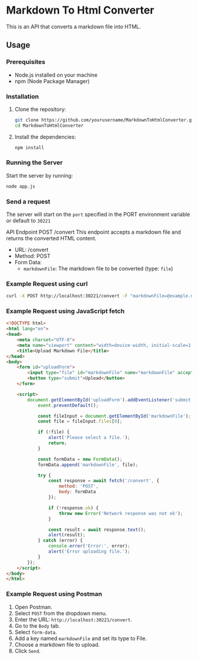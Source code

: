 # Markdown To Html Converter

This is an API that converts a markdown file into HTML.

## Usage

### Prerequisites

- Node.js installed on your machine
- npm (Node Package Manager)

### Installation

1. Clone the repository:
    ```sh
    git clone https://github.com/yourusername/MarkdownToHtmlConverter.git
    cd MarkdownToHtmlConverter
    ```

2. Install the dependencies:
    ```sh
    npm install
    ```

### Running the Server

Start the server by running:
```sh
node app.js
```

### Send a request 
The server will start on the `port` specified in the PORT environment variable or default to `30221`

API Endpoint
POST /convert
This endpoint accepts a markdown file and returns the converted HTML content.

- URL: /convert
- Method: POST
- Form Data:
  - `markdownFile`: The     markdown file to be converted (type: `file`)

### Example Request using curl

```sh
curl -X POST http://localhost:30221/convert -F "markdownFile=@example.md"
```

### Example Request using JavaScript fetch

```html
<!DOCTYPE html>
<html lang="en">
<head>
    <meta charset="UTF-8">
    <meta name="viewport" content="width=device-width, initial-scale=1.0">
    <title>Upload Markdown File</title>
</head>
<body>
    <form id="uploadForm">
        <input type="file" id="markdownFile" name="markdownFile" accept=".md">
        <button type="submit">Upload</button>
    </form>

    <script>
        document.getElementById('uploadForm').addEventListener('submit', async (event) => {
            event.preventDefault();

            const fileInput = document.getElementById('markdownFile');
            const file = fileInput.files[0];

            if (!file) {
                alert('Please select a file.');
                return;
            }

            const formData = new FormData();
            formData.append('markdownFile', file);

            try {
                const response = await fetch('/convert', {
                    method: 'POST',
                    body: formData
                });

                if (!response.ok) {
                    throw new Error('Network response was not ok');
                }

                const result = await response.text();
                alert(result);
            } catch (error) {
                console.error('Error:', error);
                alert('Error uploading file.');
            }
        });
    </script>
</body>
</html>
```

### Example Request using Postman

1. Open Postman.
2. Select `POST` from the dropdown menu.
3. Enter the URL: `http://localhost:30221/convert`.
4. Go to the `Body` tab.
5. Select `form-data`.
6. Add a key named `markdownFile` and set its type to File.
7. Choose a markdown file to upload.
8. Click `Send`.

